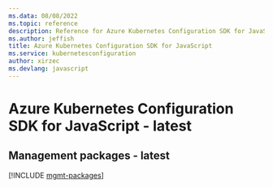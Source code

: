 ```yaml
---
ms.data: 08/08/2022
ms.topic: reference
description: Reference for Azure Kubernetes Configuration SDK for JavaScript
ms.author: jeffish
title: Azure Kubernetes Configuration SDK for JavaScript
ms.service: kubernetesconfiguration
author: xirzec
ms.devlang: javascript
---
```

# Azure Kubernetes Configuration SDK for JavaScript - latest

## Management packages - latest
[!INCLUDE [mgmt-packages](kubernetes-configuration-mgmt-index.md)]